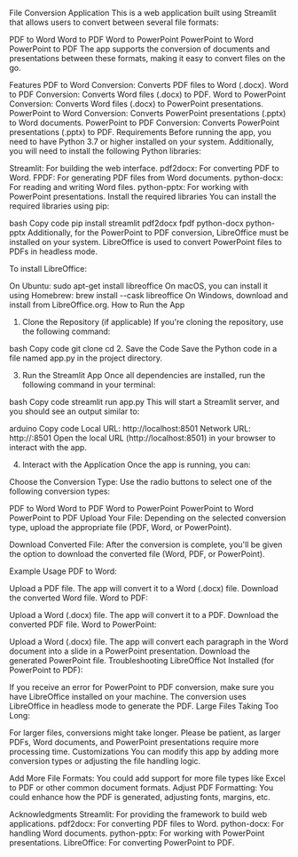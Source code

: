 File Conversion Application
This is a web application built using Streamlit that allows users to convert between several file formats:

PDF to Word
Word to PDF
Word to PowerPoint
PowerPoint to Word
PowerPoint to PDF
The app supports the conversion of documents and presentations between these formats, making it easy to convert files on the go.

Features
PDF to Word Conversion: Converts PDF files to Word (.docx).
Word to PDF Conversion: Converts Word files (.docx) to PDF.
Word to PowerPoint Conversion: Converts Word files (.docx) to PowerPoint presentations.
PowerPoint to Word Conversion: Converts PowerPoint presentations (.pptx) to Word documents.
PowerPoint to PDF Conversion: Converts PowerPoint presentations (.pptx) to PDF.
Requirements
Before running the app, you need to have Python 3.7 or higher installed on your system. Additionally, you will need to install the following Python libraries:

Streamlit: For building the web interface.
pdf2docx: For converting PDF to Word.
FPDF: For generating PDF files from Word documents.
python-docx: For reading and writing Word files.
python-pptx: For working with PowerPoint presentations.
Install the required libraries
You can install the required libraries using pip:

bash
Copy code
pip install streamlit pdf2docx fpdf python-docx python-pptx
Additionally, for the PowerPoint to PDF conversion, LibreOffice must be installed on your system. LibreOffice is used to convert PowerPoint files to PDFs in headless mode.

To install LibreOffice:

On Ubuntu: sudo apt-get install libreoffice
On macOS, you can install it using Homebrew: brew install --cask libreoffice
On Windows, download and install from LibreOffice.org.
How to Run the App
1. Clone the Repository (if applicable)
If you're cloning the repository, use the following command:

bash
Copy code
git clone <repository-url>
cd <repository-directory>
2. Save the Code
Save the Python code in a file named app.py in the project directory.

3. Run the Streamlit App
Once all dependencies are installed, run the following command in your terminal:

bash
Copy code
streamlit run app.py
This will start a Streamlit server, and you should see an output similar to:

arduino
Copy code
Local URL:  http://localhost:8501
Network URL:  http://<your-ip>:8501
Open the local URL (http://localhost:8501) in your browser to interact with the app.

4. Interact with the Application
Once the app is running, you can:

Choose the Conversion Type: Use the radio buttons to select one of the following conversion types:

PDF to Word
Word to PDF
Word to PowerPoint
PowerPoint to Word
PowerPoint to PDF
Upload Your File: Depending on the selected conversion type, upload the appropriate file (PDF, Word, or PowerPoint).

Download Converted File: After the conversion is complete, you'll be given the option to download the converted file (Word, PDF, or PowerPoint).

Example Usage
PDF to Word:

Upload a PDF file.
The app will convert it to a Word (.docx) file.
Download the converted Word file.
Word to PDF:

Upload a Word (.docx) file.
The app will convert it to a PDF.
Download the converted PDF file.
Word to PowerPoint:

Upload a Word (.docx) file.
The app will convert each paragraph in the Word document into a slide in a PowerPoint presentation.
Download the generated PowerPoint file.
Troubleshooting
LibreOffice Not Installed (for PowerPoint to PDF):

If you receive an error for PowerPoint to PDF conversion, make sure you have LibreOffice installed on your machine. The conversion uses LibreOffice in headless mode to generate the PDF.
Large Files Taking Too Long:

For larger files, conversions might take longer. Please be patient, as larger PDFs, Word documents, and PowerPoint presentations require more processing time.
Customizations
You can modify this app by adding more conversion types or adjusting the file handling logic.

Add More File Formats: You could add support for more file types like Excel to PDF or other common document formats.
Adjust PDF Formatting: You could enhance how the PDF is generated, adjusting fonts, margins, etc.


Acknowledgments
Streamlit: For providing the framework to build web applications.
pdf2docx: For converting PDF files to Word.
python-docx: For handling Word documents.
python-pptx: For working with PowerPoint presentations.
LibreOffice: For converting PowerPoint to PDF.
